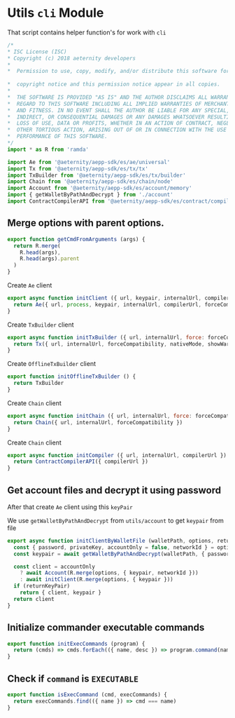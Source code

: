 



# Utils `cli` Module
That script contains helper function's for work with `cli`


  

```js
/*
* ISC License (ISC)
* Copyright (c) 2018 aeternity developers
*
*  Permission to use, copy, modify, and/or distribute this software for any
                                                                        *  purpose with or without fee is hereby granted, provided that the above
*  copyright notice and this permission notice appear in all copies.
*
*  THE SOFTWARE IS PROVIDED "AS IS" AND THE AUTHOR DISCLAIMS ALL WARRANTIES WITH
*  REGARD TO THIS SOFTWARE INCLUDING ALL IMPLIED WARRANTIES OF MERCHANTABILITY
*  AND FITNESS. IN NO EVENT SHALL THE AUTHOR BE LIABLE FOR ANY SPECIAL, DIRECT,
*  INDIRECT, OR CONSEQUENTIAL DAMAGES OR ANY DAMAGES WHATSOEVER RESULTING FROM
*  LOSS OF USE, DATA OR PROFITS, WHETHER IN AN ACTION OF CONTRACT, NEGLIGENCE OR
*  OTHER TORTIOUS ACTION, ARISING OUT OF OR IN CONNECTION WITH THE USE OR
*  PERFORMANCE OF THIS SOFTWARE.
*/
import * as R from 'ramda'

import Ae from '@aeternity/aepp-sdk/es/ae/universal'
import Tx from '@aeternity/aepp-sdk/es/tx/tx'
import TxBuilder from '@aeternity/aepp-sdk/es/tx/builder'
import Chain from '@aeternity/aepp-sdk/es/chain/node'
import Account from '@aeternity/aepp-sdk/es/account/memory'
import { getWalletByPathAndDecrypt } from './account'
import ContractCompilerAPI from '@aeternity/aepp-sdk/es/contract/compiler'


```







## Merge options with parent options.


  

```js
export function getCmdFromArguments (args) {
  return R.merge(
    R.head(args),
    R.head(args).parent
  )
}


```







Create `Ae` client


  

```js
export async function initClient ({ url, keypair, internalUrl, compilerUrl, force: forceCompatibility, native: nativeMode = true, networkId }) {
  return Ae({ url, process, keypair, internalUrl, compilerUrl, forceCompatibility, nativeMode, networkId })
}

```







Create `TxBuilder` client


  

```js
export async function initTxBuilder ({ url, internalUrl, force: forceCompatibility, native: nativeMode = true, showWarning = true }) {
  return Tx({ url, internalUrl, forceCompatibility, nativeMode, showWarning })
}

```







Create `OfflineTxBuilder` client


  

```js
export function initOfflineTxBuilder () {
  return TxBuilder
}

```







Create `Chain` client


  

```js
export async function initChain ({ url, internalUrl, force: forceCompatibility }) {
  return Chain({ url, internalUrl, forceCompatibility })
}


```







Create `Chain` client


  

```js
export async function initCompiler ({ url, internalUrl, compilerUrl }) {
  return ContractCompilerAPI({ compilerUrl })
}


```







## Get account files and decrypt it using password
After that create `Ae` client using this `keyPair`

We use `getWalletByPathAndDecrypt` from `utils/account` to get `keypair` from file


  

```js
export async function initClientByWalletFile (walletPath, options, returnKeyPair = false) {
  const { password, privateKey, accountOnly = false, networkId } = options
  const keypair = await getWalletByPathAndDecrypt(walletPath, { password, privateKey })

  const client = accountOnly
    ? await Account(R.merge(options, { keypair, networkId }))
    : await initClient(R.merge(options, { keypair }))
  if (returnKeyPair)
    return { client, keypair }
  return client
}


```







## Initialize commander executable commands


  

```js
export function initExecCommands (program) {
  return (cmds) => cmds.forEach(({ name, desc }) => program.command(name, desc))
}


```







## Check if `command` is `EXECUTABLE`


  

```js
export function isExecCommand (cmd, execCommands) {
  return execCommands.find(({ name }) => cmd === name)
}


```




